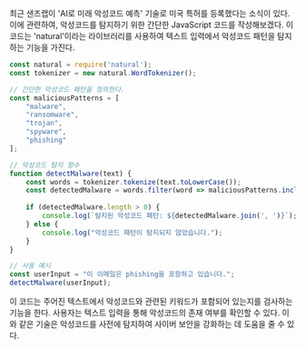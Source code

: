최근 샌즈랩이 'AI로 미래 악성코드 예측' 기술로 미국 특허를 등록했다는 소식이 있다. 이에 관련하여, 악성코드를 탐지하기 위한 간단한 JavaScript 코드를 작성해보겠다. 이 코드는 'natural'이라는 라이브러리를 사용하여 텍스트 입력에서 악성코드 패턴을 탐지하는 기능을 가진다.

```javascript
const natural = require('natural');
const tokenizer = new natural.WordTokenizer();

// 간단한 악성코드 패턴을 정의한다.
const maliciousPatterns = [
    "malware",
    "ransomware",
    "trojan",
    "spyware",
    "phishing"
];

// 악성코드 탐지 함수
function detectMalware(text) {
    const words = tokenizer.tokenize(text.toLowerCase());
    const detectedMalware = words.filter(word => maliciousPatterns.includes(word));
    
    if (detectedMalware.length > 0) {
        console.log(`탐지된 악성코드 패턴: ${detectedMalware.join(', ')}`);
    } else {
        console.log("악성코드 패턴이 탐지되지 않았습니다.");
    }
}

// 사용 예시
const userInput = "이 이메일은 phishing을 포함하고 있습니다.";
detectMalware(userInput);
```

이 코드는 주어진 텍스트에서 악성코드와 관련된 키워드가 포함되어 있는지를 검사하는 기능을 한다. 사용자는 텍스트 입력을 통해 악성코드의 존재 여부를 확인할 수 있다. 이와 같은 기술은 악성코드를 사전에 탐지하여 사이버 보안을 강화하는 데 도움을 줄 수 있다.